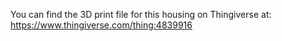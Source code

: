 You can find the 3D print file for this housing on Thingiverse at:
https://www.thingiverse.com/thing:4839916
